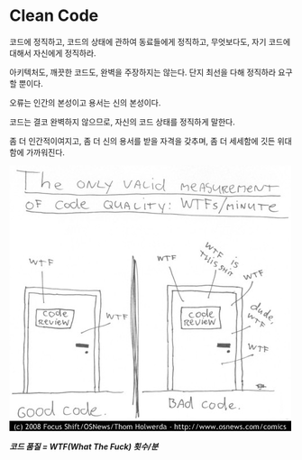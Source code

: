 # Clean Code

코드에 정직하고, 코드의 상태에 관하여 동료들에게 정직하고, 무엇보다도, 자기 코드에 대해서 자신에게 정직하라.

아키텍처도, 깨끗한 코드도, 완벽을 주장하지는 않는다. 단지 최선을 다해 정직하라 요구할 뿐이다. 

  
오류는 인간의 본성이고 용서는 신의 본성이다. 

  
코드는 결코 완벽하지 않으므로, 자신의 코드 상태를 정직하게 말한다. 

  
좀 더 인간적이여지고, 좀 더 신의 용서를 받을 자격을 갖추며, 좀 더 세세함에 깃든 위대함에 가까워진다.

![&#xCF54;&#xB4DC; &#xD488;&#xC9C8;&#xC744; &#xCE21;&#xC815;&#xD558;&#xB294; &#xC720;&#xC77C;&#xD55C; &#xCC99;&#xB3C4; = &#xBD84;&#xB2F9; WTF &#xD69F;&#xC218;](.gitbook/assets/image%20%281%29.png)

_**코드 품질 = WTF\(What The Fuck\) 횟수/분**_





